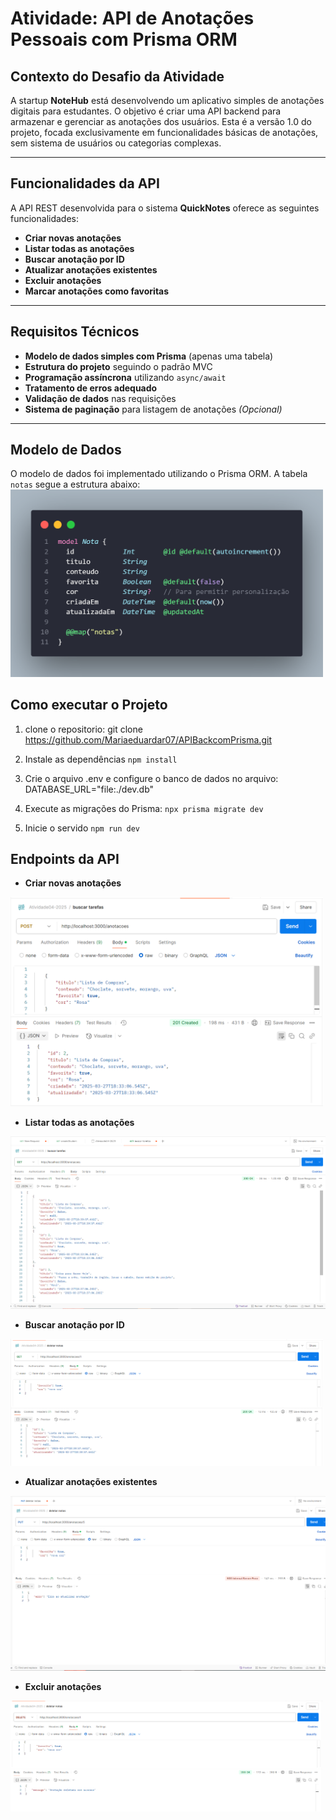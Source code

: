 # Atividade: API de Anotações Pessoais com Prisma ORM


## Contexto do Desafio da Atividade

A startup **NoteHub** está desenvolvendo um aplicativo simples de anotações digitais para estudantes. O objetivo é criar uma API backend para armazenar e gerenciar as anotações dos usuários. Esta é a versão 1.0 do projeto, focada exclusivamente em funcionalidades básicas de anotações, sem sistema de usuários ou categorias complexas.

---

## Funcionalidades da API

A API REST desenvolvida para o sistema **QuickNotes** oferece as seguintes funcionalidades:

- **Criar novas anotações**
- **Listar todas as anotações**
- **Buscar anotação por ID**
- **Atualizar anotações existentes**
- **Excluir anotações**
- **Marcar anotações como favoritas**

---

## Requisitos Técnicos

- **Modelo de dados simples com Prisma** (apenas uma tabela)
- **Estrutura do projeto** seguindo o padrão MVC
- **Programação assíncrona** utilizando `async/await`
- **Tratamento de erros adequado**
- **Validação de dados** nas requisições
- **Sistema de paginação** para listagem de anotações *(Opcional)*

---

## Modelo de Dados

O modelo de dados foi implementado utilizando o Prisma ORM. A tabela `notas` segue a estrutura abaixo:
<img src="./assets/img/image.png" alt="desmonstração" width="500">

## Como executar o Projeto

1. clone o repositorio:
git clone https://github.com/Mariaeduardar07/APIBackcomPrisma.git

2. Instale as dependências 
`npm install`

3. Crie o arquivo .env e configure o banco de dados no arquivo:
DATABASE_URL="file:./dev.db"

4. Execute as migrações do Prisma:
`npx prisma migrate dev`

5. Inicie o servido
`npm run dev`

## Endpoints da API

- **Criar novas anotações**
<img src="./assets/img/post-anotacoes.png" alt="desmonstração" width="500">

- **Listar todas as anotações**
<img src="./assets/img/listarTodasAsAnotações.png" alt="desmonstração">

- **Buscar anotação por ID**
<img src="./assets/img/getById.png" alt="desmonstração" width="500">

- **Atualizar anotações existentes**
<img src="./assets/img/put.png">

- **Excluir anotações**
<img src="./assets/img/delete.png" alt="desmonstração" width="500">